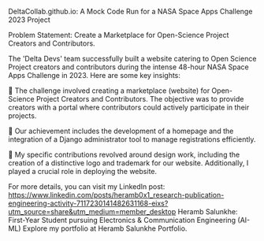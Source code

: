 DeltaCollab.github.io: A Mock Code Run for a NASA Space Apps Challenge 2023 Project

Problem Statement: Create a Marketplace for Open-Science Project Creators and Contributors.

The 'Delta Devs' team successfully built a website catering to Open Science Project creators and contributors during the intense 48-hour NASA Space Apps Challenge in 2023. Here are some key insights:

🚀 The challenge involved creating a marketplace (website) for Open-Science Project Creators and Contributors. The objective was to provide creators with a portal where contributors could actively participate in their projects.

🚀 Our achievement includes the development of a homepage and the integration of a Django administrator tool to manage registrations efficiently.

🚀 My specific contributions revolved around design work, including the creation of a distinctive logo and trademark for our website. Additionally, I played a crucial role in deploying the website.

For more details, you can visit my LinkedIn post: https://www.linkedin.com/posts/heramb0x1_research-publication-engineering-activity-7117230141482631168-eixs?utm_source=share&utm_medium=member_desktop
Heramb Salunkhe: First-Year Student pursuing Electronics & Communication Engineering (AI-ML)
Explore my portfolio at Heramb Salunkhe Portfolio.

